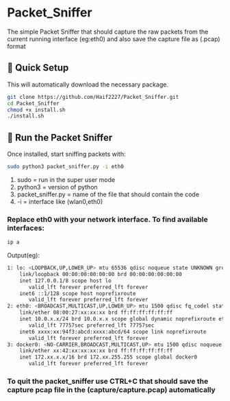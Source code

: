 # Packet_Sniffer
The simple Packet Sniffer that should capture the raw packets from the current running interface (eg:eth0) and also save the capture file as (.pcap) format

## 🚀 Quick Setup
This will automatically download the necessary package.

```bash
git clone https://github.com/Haif2227/Packet_Sniffer.git
cd Packet_Sniffer
chmod +x install.sh
./install.sh
```

## 🚀 Run the Packet Sniffer

Once installed, start sniffing packets with:

```bash
sudo python3 packet_sniffer.py -i eth0
```
1) sudo = run in the super user mode 
2) python3 = version of python 
3) packet_sniffer.py = name of the file that should contain the code
4) -i = interface like (wlan0,eth0)
   
###  Replace eth0 with your network interface. To find available interfaces:
```bash
ip a
```
Output(eg):
```bash
1: lo: <LOOPBACK,UP,LOWER_UP> mtu 65536 qdisc noqueue state UNKNOWN group default qlen 1000
    link/loopback 00:00:00:00:00:00 brd 00:00:00:00:00:00
    inet 127.0.0.1/8 scope host lo
       valid_lft forever preferred_lft forever
    inet6 ::1/128 scope host noprefixroute 
       valid_lft forever preferred_lft forever
2: eth0: <BROADCAST,MULTICAST,UP,LOWER_UP> mtu 1500 qdisc fq_codel state UP group default qlen 1000
    link/ether 08:00:27:xx:xx:xx brd ff:ff:ff:ff:ff:ff
    inet 10.0.x.x/24 brd 10.0.x.x scope global dynamic noprefixroute eth0
       valid_lft 77757sec preferred_lft 77757sec
    inet6 xxxx:xx:94f3:abcd:xxxx:abcd/64 scope link noprefixroute 
       valid_lft forever preferred_lft forever
3: docker0: <NO-CARRIER,BROADCAST,MULTICAST,UP> mtu 1500 qdisc noqueue state DOWN group default 
    link/ether xx:42:xx:xx:xx:xx brd ff:ff:ff:ff:ff:ff
    inet 172.xx.x.x/16 brd 172.xx.255.255 scope global docker0
       valid_lft forever preferred_lft forever
```


### To quit the packet_sniffer use CTRL+C that should save the capture pcap file in the (capture/capture.pcap) automatically







